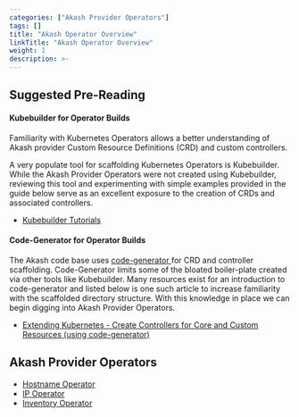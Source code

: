 ```yaml
---
categories: ["Akash Provider Operators"]
tags: []
title: "Akash Operator Overview"
linkTitle: "Akash Operator Overview"
weight: 1
description: >-
---
```


## Suggested Pre-Reading

#### Kubebuilder for Operator Builds

Familiarity with Kubernetes Operators allows a better understanding of Akash provider Custom Resource Definitions (CRD) and custom controllers.

A very populate tool for scaffolding Kubernetes Operators is Kubebuilder.  While the Akash Provider Operators were not created using Kubebuilder, reviewing this tool and experimenting with simple examples provided in the guide below serve as an excellent exposure to the creation of CRDs and associated controllers.

* [Kubebuilder Tutorials](https://book.kubebuilder.io/introduction.html)

#### Code-Generator for Operator Builds

The Akash code base uses [code-generator ](https://github.com/kubernetes/code-generator) for CRD and controller scaffolding.  Code-Generator limits some of the bloated boiler-plate created via other tools like Kubebuilder.  Many resources exist for an introduction to code-generator and listed below is one such article to increase familiarity with the scaffolded directory structure.  With this knowledge in place we can begin digging into Akash Provider Operators.

* [Extending Kubernetes - Create Controllers for Core and Custom Resources (using code-generator)](https://trstringer.com/extending-k8s-custom-controllers/)

## Akash Provider Operators

* [Hostname Operator](/docs/eng-notes/akash-provider-operators/akash-operator-overview/hostname-operator-for-ingress-controller/hostname-operator-for-ingress-controller/)
* [IP Operator](/docs/eng-notes/akash-provider-operators/akash-operator-overview/ip-operator-for-ip-leases/)
* [Inventory Operator](/docs/eng-notes/akash-provider-operators/akash-operator-overview/inventory-operator-for-persistent-storage/)

